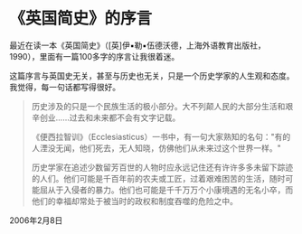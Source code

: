 # 《英国简史》的序言

最近在读一本《英国简史》（[英]伊▪勒▪伍德沃德，上海外语教育出版社，1990），里面有一篇100多字的序言让我很着迷。

这篇序言与英国史无关，甚至与历史也无关，只是一个历史学家的人生观和态度。我觉得，每一句话都写得很好。

> 历史涉及的只是一个民族生活的极小部分。大不列颠人民的大部分生活和艰辛创业......过去和未来都不会有文字记载。
> 
> 《便西拉智训》（Ecclesiasticus）一书中，有一句大家熟知的名句："有的人湮没无闻，他们死去，无人知晓，仿佛他们从未来过这个世界一样。"
> 
> 历史学家在追述少数留芳百世的人物时应永远记住还有许许多多未留下踪迹的人们。他们可能是千百年前的农夫或工匠，过着艰难困苦的生活，随时可能屈从于入侵者的暴力。他们也可能是千千万万个小康境遇的无名小卒，而他们的幸福却常处于被当时的政权和制度吞噬的危险之中。

2006年2月8日
